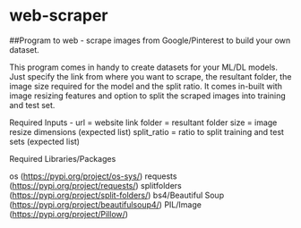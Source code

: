 # web-scraper
##Program to web - scrape images from Google/Pinterest to build your own dataset.

This program comes in handy to create datasets for your ML/DL models. Just specify the link from where you want to scrape, the resultant folder, the image size required for the model and the split ratio.
It comes in-built with image resizing features and option to split the scraped images into training and test set.

Required Inputs -
url = website link
folder = resultant folder
size = image resize dimensions (expected list)
split_ratio = ratio to split training and test sets (expected list)


Required Libraries/Packages

os (https://pypi.org/project/os-sys/)
requests (https://pypi.org/project/requests/)
splitfolders (https://pypi.org/project/split-folders/)
bs4/Beautiful Soup (https://pypi.org/project/beautifulsoup4/)
PIL/Image (https://pypi.org/project/Pillow/)
